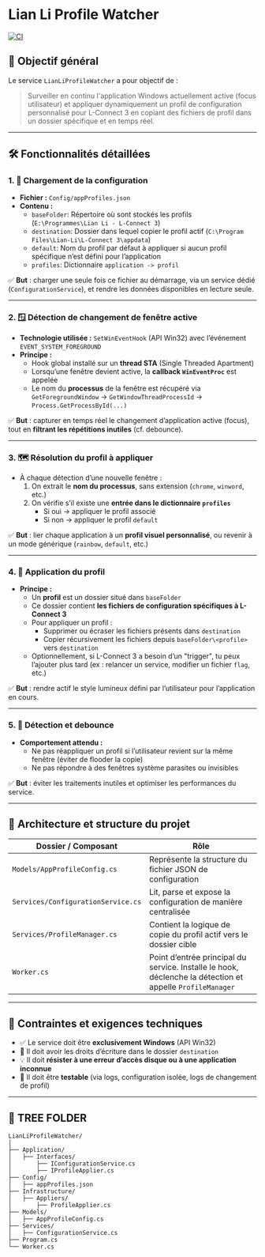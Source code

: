 

# Lian Li Profile Watcher

[![CI](https://github.com/d0lur1g/LianLiProfileWatcher/actions/workflows/ci.yml/badge.svg)](https://github.com/d0lur1g/LianLiProfileWatcher/actions/workflows/ci.yml)

## 🧩 **Objectif général**

Le service `LianLiProfileWatcher` a pour objectif de :

> Surveiller en continu l'application Windows actuellement active (focus utilisateur) et appliquer dynamiquement un profil de configuration personnalisé pour L-Connect 3 en copiant des fichiers de profil dans un dossier spécifique et en temps réel.
> 

---

## 🛠️ **Fonctionnalités détaillées**

### 1. 🧠 **Chargement de la configuration**

- **Fichier :** `Config/appProfiles.json`
- **Contenu :**
    - `baseFolder`: Répertoire où sont stockés les profils (`E:\Programmes\Lian Li - L-Connect 3`)
    - `destination`: Dossier dans lequel copier le profil actif (`C:\Program Files\Lian-Li\L-Connect 3\appdata`)
    - `default`: Nom du profil par défaut à appliquer si aucun profil spécifique n’est défini pour l’application
    - `profiles`: Dictionnaire `application -> profil`

✅ **But** : charger une seule fois ce fichier au démarrage, via un service dédié (`ConfigurationService`), et rendre les données disponibles en lecture seule.

---

### 2. 🪟 **Détection de changement de fenêtre active**

- **Technologie utilisée :** `SetWinEventHook` (API Win32) avec l’événement `EVENT_SYSTEM_FOREGROUND`
- **Principe :**
    - Hook global installé sur un **thread STA** (Single Threaded Apartment)
    - Lorsqu’une fenêtre devient active, la **callback `WinEventProc`** est appelée
    - Le nom du **processus** de la fenêtre est récupéré via `GetForegroundWindow` → `GetWindowThreadProcessId` → `Process.GetProcessById(...)`

✅ **But** : capturer en temps réel le changement d’application active (focus), tout en **filtrant les répétitions inutiles** (cf. debounce).

---

### 3. 🗺️ **Résolution du profil à appliquer**

- À chaque détection d’une nouvelle fenêtre :
    1. On extrait le **nom du processus**, sans extension (`chrome`, `winword`, etc.)
    2. On vérifie s’il existe une **entrée dans le dictionnaire `profiles`**
        - Si oui → appliquer le profil associé
        - Si non → appliquer le profil `default`

✅ **But** : lier chaque application à un **profil visuel personnalisé**, ou revenir à un mode générique (`rainbow`, `default`, etc.)

---

### 4. 📁 **Application du profil**

- **Principe :**
    - Un **profil** est un dossier situé dans `baseFolder`
    - Ce dossier contient **les fichiers de configuration spécifiques à L-Connect 3**
    - Pour appliquer un profil :
        - Supprimer ou écraser les fichiers présents dans `destination`
        - Copier récursivement les fichiers depuis `baseFolder\<profile>` vers `destination`
    - Optionnellement, si L-Connect 3 a besoin d’un "trigger", tu peux l’ajouter plus tard (ex : relancer un service, modifier un fichier `flag`, etc.)

✅ **But** : rendre actif le style lumineux défini par l’utilisateur pour l’application en cours.

---

### 5. 🔁 **Détection et debounce**

- **Comportement attendu :**
    - Ne pas réappliquer un profil si l’utilisateur revient sur la même fenêtre (éviter de flooder la copie)
    - Ne pas répondre à des fenêtres système parasites ou invisibles

✅ **But** : éviter les traitements inutiles et optimiser les performances du service.

---

## 🧱 **Architecture et structure du projet**

| Dossier / Composant | Rôle |
| --- | --- |
| `Models/AppProfileConfig.cs` | Représente la structure du fichier JSON de configuration |
| `Services/ConfigurationService.cs` | Lit, parse et expose la configuration de manière centralisée |
| `Services/ProfileManager.cs` | Contient la logique de copie du profil actif vers le dossier cible |
| `Worker.cs` | Point d’entrée principal du service. Installe le hook, déclenche la détection et appelle `ProfileManager` |

---

## 🚦 **Contraintes et exigences techniques**

- ✅ Le service doit être **exclusivement Windows** (API Win32)
- 🔐 Il doit avoir les droits d’écriture dans le dossier `destination`
- 💡 Il doit **résister à une erreur d’accès disque ou à une application inconnue**
- 🧪 Il doit être **testable** (via logs, configuration isolée, logs de changement de profil)

---

## 🌲 **TREE FOLDER**

```
LianLiProfileWatcher/
│
├── Application/
│   ├── Interfaces/
│       ├── IConfigurationService.cs
│       ├── IProfileApplier.cs
├── Config/
│   ├── appProfiles.json
├── Infrastructure/
│   ├── Appliers/
│       ├── ProfileApplier.cs
├── Models/
│   ├── AppProfileConfig.cs
├── Services/
│   ├── ConfigurationService.cs
├── Program.cs
└── Worker.cs
```
